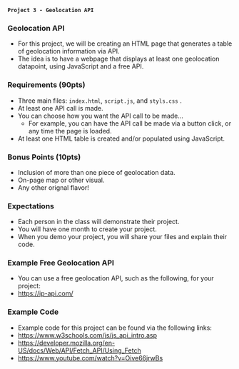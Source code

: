 **`Project 3 - Geolocation API`**

### Geolocation API
- For this project, we will be creating an HTML page that generates a table of geolocation information via API.
- The idea is to have a webpage that displays at least one geolocation datapoint, using JavaScript and a free API.

### Requirements (90pts)
- Three main files: `index.html`, `script.js`, and `styls.css` .
- At least one API call is made.
- You can choose how you want the API call to be made...
  - For example, you can have the API call be made via a button click, or any time the page is loaded.
- At least one HTML table is created and/or populated using JavaScript.

### Bonus Points (10pts)
- Inclusion of more than one piece of geolocation data.
- On-page map or other visual.
- Any other orignal flavor!

### Expectations
- Each person in the class will demonstrate their project.
- You will have one month to create your project.
- When you demo your project, you will share your files and explain their code.

### Example Free Geolocation API
- You can use a free geolocation API, such as the following, for your project:
- https://ip-api.com/

### Example Code
- Example code for this project can be found via the following links:
- https://www.w3schools.com/js/js_api_intro.asp
- https://developer.mozilla.org/en-US/docs/Web/API/Fetch_API/Using_Fetch
- https://www.youtube.com/watch?v=Oive66jrwBs
